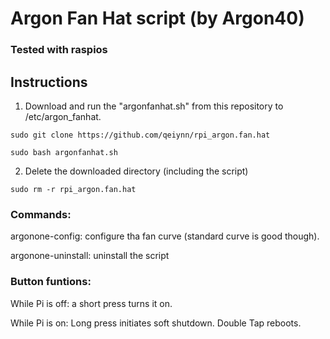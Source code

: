 # Argon Fan Hat script (by Argon40)
### Tested with raspios

## Instructions

1. Download and run the "argonfanhat.sh" from this repository to /etc/argon_fanhat.
```
sudo git clone https://github.com/qeiynn/rpi_argon.fan.hat
```
```
sudo bash argonfanhat.sh
```

2. Delete the downloaded directory (including the script)
```
sudo rm -r rpi_argon.fan.hat
```

### Commands:

argonone-config: configure tha fan curve (standard curve is good though).

argonone-uninstall: uninstall the script

### Button funtions:

While Pi is off: a short press turns it on.

While Pi is on: Long press initiates soft shutdown. Double Tap reboots.
